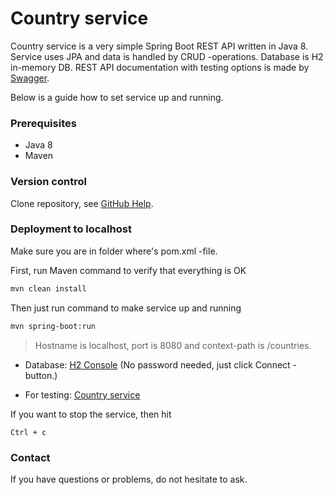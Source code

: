 # Country service #

Country service is a very simple Spring Boot REST API written in Java 8. 
Service uses JPA and data is handled by CRUD -operations. Database is H2 in-memory DB.
REST API documentation with testing options is made by [Swagger](https://swagger.io/).

Below is a guide how to set service up and running.

### Prerequisites ###

* Java 8
* Maven

### Version control ###

Clone repository, see [GitHub Help](https://help.github.com/en/articles/cloning-a-repository).

### Deployment to localhost ###

Make sure you are in folder where's pom.xml -file. 

First, run Maven command to verify that everything is OK

```bash
mvn clean install
```
Then just run command to make service up and running 

```bash
mvn spring-boot:run
```
>Hostname is localhost, port is 8080 and context-path is /countries.

* Database: [H2 Console](http://localhost:8080/countries/h2-console/login.jsp)
(No password needed, just click Connect -button.)

* For testing: [Country service](http://localhost:8080/countries/swagger-ui.html)

If you want to stop the service, then hit

```
Ctrl + c
```

### Contact ###

If you have questions or problems, do not hesitate to ask.